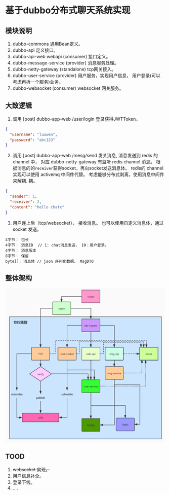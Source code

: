 # 基于dubbo分布式聊天系统实现

## 模块说明

1. dubbo-commons 通用Bean定义。
2. dubbo-api 定义接口。
3. dubbo-api-web webapi (consumer) 接口定义。
4. dubbo-message-service (provider) 消息服务处理。
5. dubbo-netty-gateway (standalone)  tcp网关接入。
6. dubbo-user-service (provider) 用户服务，实现用户信息， 用户登录(可以考虑再拆一个服务)业务。
7. dubbo-websocket (consumer) websocket 网关服务。

## 大致逻辑

1. 调用 [post] dubbo-app-web /user/login 登录获得JWTToken。

```json
{
  "username": "luowen",
  "password": "abc123"
}
```

2. 调用 [post] dubbo-app-web /mesg/send 发关消息, 消息发送到 redis 的 channel 中， 对应 dubbo-netty-gateway 有监听 redis channel 消息。
   根据消息的的`receiver`获得socket，再向socket发送消息体。 redis的 channel 实现可以使用 activemq 中间件代替。 考虑能够分布式剥离，使用消息中间件来解耦. 耦。

```json
{
  "sender": 1,
  "receiver": 2,
  "content": "hello chatx"
}

```

3. 用户连上后（tcp/websocket）， 接收消息。 也可以使用自定义消息体，通过 socket 发送。

```
4字节： 包长
4字节： 消息ID  // 1: chat消息发送， 10：用户登录。
4字节： 消息版本
8字节： 保留 
byte[]: 消息体 // json 序列化数据， MsgDTO

```

## 整体架构

![架构](arch.png)

## TOOD

1. <del>websocket 实现。</del>
2. 用户信息补全。
3. 登录下线。
4. ....